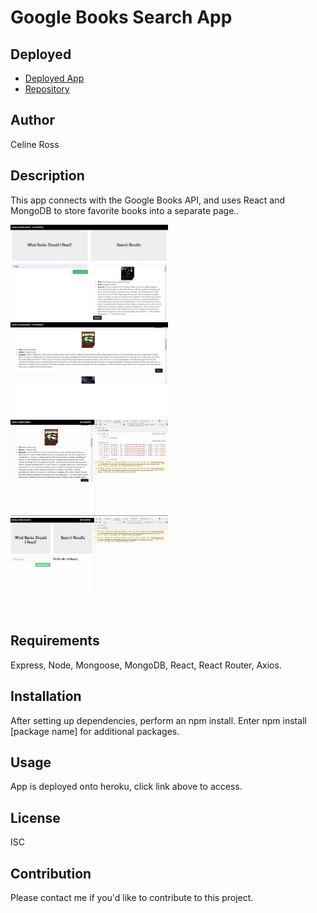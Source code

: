 # Google Books Search App

## Deployed
* [Deployed App](https://googl-book-search.herokuapp.com/)
* [Repository](https://github.com/celineross/google-books-search)

## Author
<p>Celine Ross</p>

## Description
<p>This app connects with the Google Books API, and uses React and MongoDB to store favorite books into a separate page..</p>

<img src="./img/search.png" alt="Search" style="width:50%; height:50%">
<br>
<img src="./img/fav.png" alt="Favorite" style="width:50%; height:50%">
<br>
<img src="./img/favorites.gif" alt="Favorites in action" style="width:50%; height:50%">
<br>
<img src="./img/search.gif" alt="Search in action" style="width:50%; height:50%">

## Requirements
<p>Express, Node, Mongoose, MongoDB, React, React Router, Axios.</p>

## Installation
<p>After setting up dependencies, perform an npm install. Enter npm install [package name] for additional packages.</p>

## Usage
<p>App is deployed onto heroku, click link above to access.</p>

## License
<p>ISC</p>

## Contribution
<p>Please contact me if you'd like to contribute to this project.</p>
